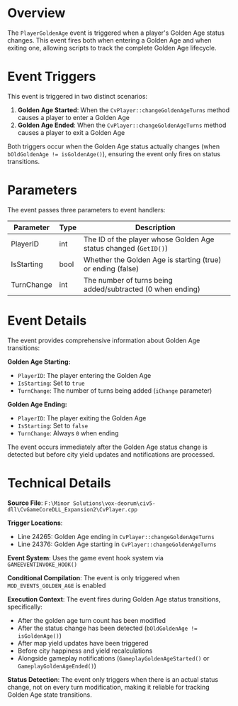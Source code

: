 # Overview

The `PlayerGoldenAge` event is triggered when a player's Golden Age status changes. This event fires both when entering a Golden Age and when exiting one, allowing scripts to track the complete Golden Age lifecycle.

# Event Triggers

This event is triggered in two distinct scenarios:

1. **Golden Age Started**: When the `CvPlayer::changeGoldenAgeTurns` method causes a player to enter a Golden Age
2. **Golden Age Ended**: When the `CvPlayer::changeGoldenAgeTurns` method causes a player to exit a Golden Age

Both triggers occur when the Golden Age status actually changes (when `bOldGoldenAge != isGoldenAge()`), ensuring the event only fires on status transitions.

# Parameters

The event passes three parameters to event handlers:

| Parameter | Type | Description |
|-----------|------|-------------|
| PlayerID | int | The ID of the player whose Golden Age status changed (`GetID()`) |
| IsStarting | bool | Whether the Golden Age is starting (true) or ending (false) |
| TurnChange | int | The number of turns being added/subtracted (0 when ending) |

# Event Details

The event provides comprehensive information about Golden Age transitions:

**Golden Age Starting:**
- `PlayerID`: The player entering the Golden Age
- `IsStarting`: Set to `true`
- `TurnChange`: The number of turns being added (`iChange` parameter)

**Golden Age Ending:**
- `PlayerID`: The player exiting the Golden Age
- `IsStarting`: Set to `false` 
- `TurnChange`: Always `0` when ending

The event occurs immediately after the Golden Age status change is detected but before city yield updates and notifications are processed.

# Technical Details

**Source File**: `F:\Minor Solutions\vox-deorum\civ5-dll\CvGameCoreDLL_Expansion2\CvPlayer.cpp`

**Trigger Locations**:
- Line 24265: Golden Age ending in `CvPlayer::changeGoldenAgeTurns`
- Line 24376: Golden Age starting in `CvPlayer::changeGoldenAgeTurns`

**Event System**: Uses the game event hook system via `GAMEEVENTINVOKE_HOOK()`

**Conditional Compilation**: The event is only triggered when `MOD_EVENTS_GOLDEN_AGE` is enabled

**Execution Context**: The event fires during Golden Age status transitions, specifically:
- After the golden age turn count has been modified
- After the status change has been detected (`bOldGoldenAge != isGoldenAge()`)
- After map yield updates have been triggered
- Before city happiness and yield recalculations
- Alongside gameplay notifications (`GameplayGoldenAgeStarted()` or `GameplayGoldenAgeEnded()`)

**Status Detection**: The event only triggers when there is an actual status change, not on every turn modification, making it reliable for tracking Golden Age state transitions.